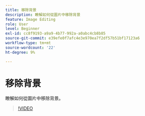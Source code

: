 ```yaml
---
title: 移除背景
description: 瞭解如何從圖片中移除背景
feature: Image Editing
role: User
level: Beginner
exl-id: cc8f9193-a9a9-4b77-992a-a0abc4cb8b85
source-git-commit: e39efe0f7afc4e3e970ea7f2df57b51bf17123a6
workflow-type: tm+mt
source-wordcount: '22'
ht-degree: 9%

---
```


# 移除背景

瞭解如何從圖片中移除背景。

>[!VIDEO](https://video.tv.adobe.com/v/3420220?quality=12&learn=on&hidetitle=true)
